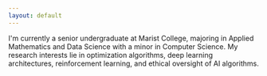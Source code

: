 ```yaml
---
layout: default
---
```


I'm currently a senior undergraduate at Marist College, majoring in Applied Mathematics and Data Science with a minor in Computer Science. My research interests lie in optimization algorithms, deep learning architectures, reinforcement learning, and ethical oversight of AI algorithms.



<!-- ### Inline styles and components
Text can be **bold**, _italic_, or ~~strikethrough~~.

[Link to another page](./another-page.html).

There should be whitespace between paragraphs.

There should be whitespace between paragraphs. We recommend including a README, or a file with information about your project. -->